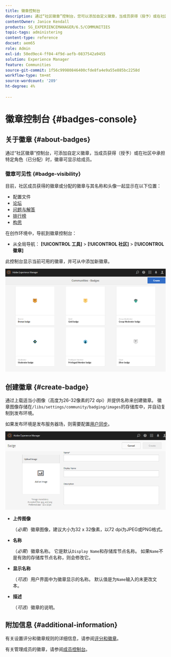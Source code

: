 ```yaml
---
title: 徽章控制台
description: 通过“社区徽章”控制台，您可以添加自定义徽章，当成员获得（授予）或在社区中承担特定角色（已分配）时，徽章将会显示
contentOwner: Janice Kendall
products: SG_EXPERIENCEMANAGER/6.5/COMMUNITIES
topic-tags: administering
content-type: reference
docset: aem65
role: Admin
exl-id: 50ed9ec4-ff04-4f9d-aefb-0837542a9455
solution: Experience Manager
feature: Communities
source-git-commit: 1f56c99980846400cfde8fa4e9a55e885bc2258d
workflow-type: tm+mt
source-wordcount: '289'
ht-degree: 4%

---
```


# 徽章控制台 {#badges-console}

## 关于徽章 {#about-badges}

通过“社区徽章”控制台，可添加自定义徽章，当成员获得（授予）或在社区中承担特定角色（已分配）时，徽章可显示给成员。

### 徽章可见性 {#badge-visibility}

目前，社区成员获得的徽章或分配的徽章与其名称和头像一起显示在以下位置：

* 配置文件
* [论坛](/help/communities/forum.md)
* [问题与解答](/help/communities/working-with-qna.md)
* [排行榜](/help/communities/enabling-leaderboard.md)
* [构思](/help/communities/ideation-feature.md)

在创作环境中，导航到徽章控制台：

* 从全局导航： **[!UICONTROL 工具]** > **[!UICONTROL 社区]** > **[!UICONTROL 徽章]**

此控制台显示当前可用的徽章，并可从中添加新徽章。

![徽章 — 主页](assets/badges-homepage.png)

## 创建徽章 {#create-badge}

通过上载适当小图像（高度为26-32像素的72 dpi）并提供名称来创建徽章。 徽章图像存储在`/libs/settings/community/badging/images`的存储库中，并自动复制到发布环境。

如果发布环境是发布服务器场，则需要配置[用户同步](/help/communities/sync.md)。

![创建徽章](assets/create-badge.png)

* **上传图像**

  （*必需*）徽章图像，建议大小为32 x 32像素，以72 dpi为JPEG或PNG格式。

* **名称**

  （*必需*）徽章名称。 它是默认`Display Name`和存储库节点名称。 如果`Name`不是有效的存储库节点名称，则会修改它。

* **显示名称**

  （*可选*）用户界面中为徽章显示的名称。 默认值是为`Name`输入的未更改文本。

* **描述**

  （*可选*）徽章的说明。

## 附加信息 {#additional-information}

有关设置评分和徽章规则的详细信息，请参阅[评分和徽章](/help/communities/implementing-scoring.md)。

有关管理成员的徽章，请参阅[成员控制台](/help/communities/members.md)。
